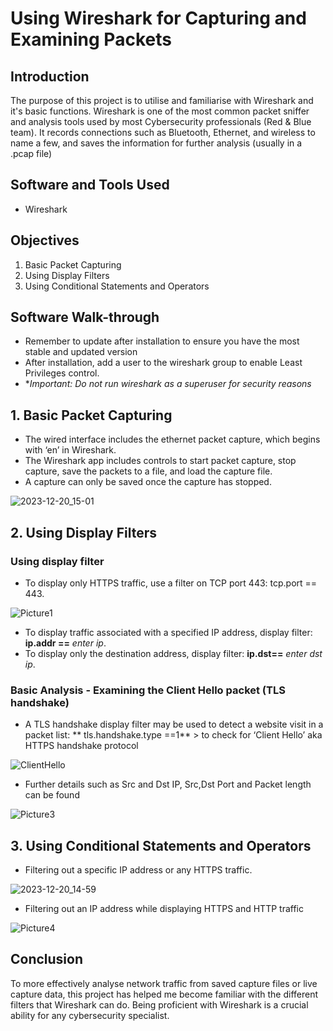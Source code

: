 # Using Wireshark for Capturing and Examining Packets

## Introduction
The purpose of this project is to utilise and familiarise with Wireshark and it's basic functions.
Wireshark is one of the most common packet sniffer and analysis tools used by most Cybersecurity professionals (Red & Blue team).
It records connections such as Bluetooth, Ethernet, and wireless to name a few, and saves the information for further analysis (usually in a .pcap file)

 ## Software and Tools Used
 - Wireshark

## Objectives
1. Basic Packet Capturing
2. Using Display Filters
3. Using Conditional Statements and Operators

## Software Walk-through
- Remember to update after installation to ensure you have the most stable and updated version
- After installation, add a user to the wireshark group to enable Least Privileges control.
- *_Important: Do not run wireshark as a superuser for security reasons_ 

## 1. Basic Packet Capturing
-	The wired interface includes the ethernet packet capture, which begins with ‘en’ in Wireshark.
-	The Wireshark app includes controls to start packet capture, stop capture, save the packets to a file, and load the capture file.
-	A capture can only be saved once the capture has stopped.

 ![2023-12-20_15-01](https://github.com/anmelson/UsingWireshark/assets/108499824/3b6a0e06-12cd-4304-9bdc-cd8bb79768a0)


## 2. Using Display Filters

### Using display filter
- To display only HTTPS traffic, use a filter on TCP port 443: tcp.port == 443.

 ![Picture1](https://github.com/anmelson/UsingWireshark/assets/108499824/80d9fd0d-4610-48cf-9593-4a888114f497)

- To display traffic associated with a specified IP address, display filter: **ip.addr ==** _enter ip_.
- To display only the destination address, display filter: **ip.dst==** _enter dst ip_.

### Basic Analysis - Examining the Client Hello packet (TLS handshake)
- A TLS handshake display filter may be used to detect a website visit in a packet list:
** tls.handshake.type ==1** > to check for ‘Client Hello’ aka HTTPS handshake protocol
  
 ![ClientHello](https://github.com/anmelson/UsingWireshark/assets/108499824/4fbe02f5-0fd2-4e3f-bcf3-31804081bfdb)

- Further details such as Src and Dst IP, Src,Dst Port and Packet length can be found
  
 ![Picture3](https://github.com/anmelson/UsingWireshark/assets/108499824/eec56313-c010-4cd4-afd8-cce16c0b02d9)

## 3. Using Conditional Statements and Operators
- Filtering out a specific IP address or any HTTPS traffic.

 ![2023-12-20_14-59](https://github.com/anmelson/UsingWireshark/assets/108499824/af325e72-97b7-42c9-a743-20aed76a7e9f)

- Filtering out an IP address while displaying HTTPS and HTTP traffic

 ![Picture4](https://github.com/anmelson/UsingWireshark/assets/108499824/6a8b6763-93b7-4a90-b6f1-63807d508942)
 
## Conclusion
To more effectively analyse network traffic from saved capture files or live capture data, this project has helped me become familiar with the different filters that Wireshark can do. Being proficient with Wireshark is a crucial ability for any cybersecurity specialist.
  

